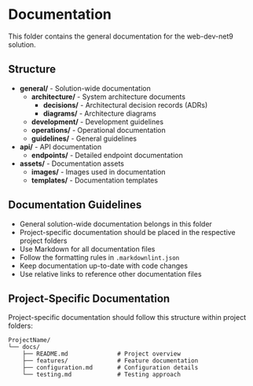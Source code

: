 # Documentation

This folder contains the general documentation for the web-dev-net9 solution.

## Structure

- **general/** - Solution-wide documentation
  - **architecture/** - System architecture documents
    - **decisions/** - Architectural decision records (ADRs)
    - **diagrams/** - Architecture diagrams
  - **development/** - Development guidelines
  - **operations/** - Operational documentation
  - **guidelines/** - General guidelines
- **api/** - API documentation
  - **endpoints/** - Detailed endpoint documentation
- **assets/** - Documentation assets
  - **images/** - Images used in documentation
  - **templates/** - Documentation templates

## Documentation Guidelines

- General solution-wide documentation belongs in this folder
- Project-specific documentation should be placed in the respective project folders
- Use Markdown for all documentation files
- Follow the formatting rules in `.markdownlint.json`
- Keep documentation up-to-date with code changes
- Use relative links to reference other documentation files

## Project-Specific Documentation

Project-specific documentation should follow this structure within project folders:

```
ProjectName/
└── docs/
    ├── README.md              # Project overview
    ├── features/              # Feature documentation
    ├── configuration.md       # Configuration details
    └── testing.md             # Testing approach
``` 